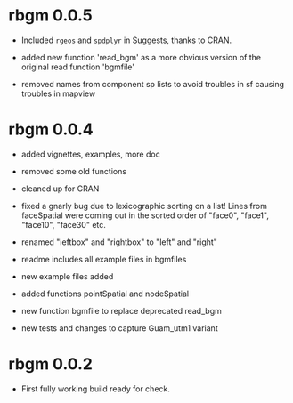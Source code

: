 # rbgm 0.0.5

* Included `rgeos` and `spdplyr` in Suggests, thanks to CRAN. 

* added new function 'read_bgm' as a more obvious version of the original read function 'bgmfile'

* removed names from component sp lists to avoid troubles in sf causing troubles in mapview

# rbgm 0.0.4

* added vignettes, examples, more doc

* removed some old functions

* cleaned up for CRAN

* fixed a gnarly bug due to lexicographic sorting on a list! Lines from faceSpatial were coming out in the sorted order of "face0", "face1", "face10", "face30" etc.

* renamed "leftbox" and "rightbox" to "left" and "right"

* readme includes all example files in bgmfiles

* new example files added

* added functions pointSpatial and nodeSpatial 

* new function bgmfile to replace deprecated read_bgm

* new tests and changes to capture Guam_utm1 variant

# rbgm 0.0.2

* First fully working build ready for check.



